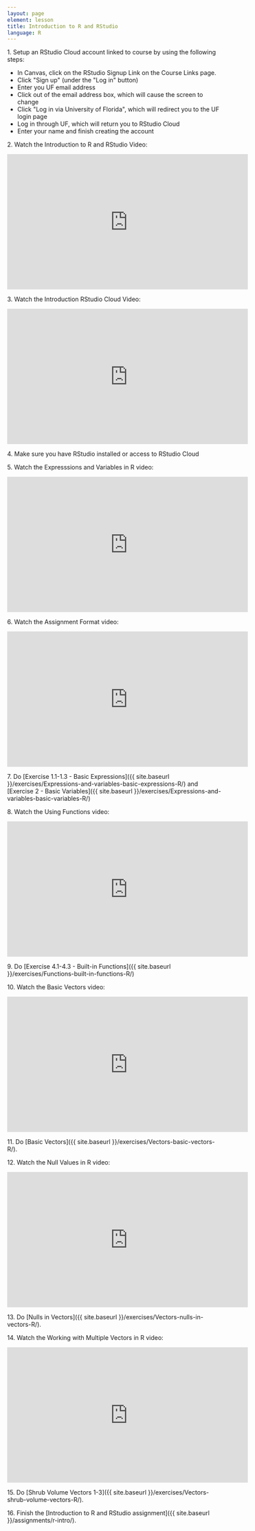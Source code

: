 ```yaml
---
layout: page
element: lesson
title: Introduction to R and RStudio
language: R
---
```


1\. Setup an RStudio Cloud account linked to course by using the following steps:
* In Canvas, click on the RStudio Signup Link on the Course Links page.
* Click "Sign up" (under the "Log in" button)
* Enter you UF email address
* Click out of the email address box, which will cause the screen to change
* Click "Log in via University of Florida", which will redirect you to the UF login page
* Log in through UF, which will return you to RStudio Cloud
* Enter your name and finish creating the account

2\. Watch the Introduction to R and RStudio Video:

<iframe width="560" height="315" src="https://www.youtube-nocookie.com/embed/zqUQL8OOtMQ" frameborder="0" allow="accelerometer; autoplay; encrypted-media; gyroscope; picture-in-picture" allowfullscreen></iframe>

3\. Watch the Introduction RStudio Cloud Video:

<iframe width="560" height="315" src="https://www.youtube-nocookie.com/embed/5eJ5sdKKi9c" frameborder="0" allow="accelerometer; autoplay; encrypted-media; gyroscope; picture-in-picture" allowfullscreen></iframe>

4\. Make sure you have RStudio installed or access to RStudio Cloud

5\. Watch the Expresssions and Variables in R video:

<iframe width="560" height="315" src="https://www.youtube-nocookie.com/embed/BFVX0CKY67g" frameborder="0" allow="accelerometer; autoplay; encrypted-media; gyroscope; picture-in-picture" allowfullscreen></iframe>

6\. Watch the Assignment Format video:

<iframe width="560" height="315" src="https://www.youtube-nocookie.com/embed/Inuvup-g090" frameborder="0" allow="accelerometer; autoplay; encrypted-media; gyroscope; picture-in-picture" allowfullscreen></iframe>

7\. Do [Exercise 1.1-1.3 - Basic Expressions]({{ site.baseurl }}/exercises/Expressions-and-variables-basic-expressions-R/) and [Exercise 2 - Basic Variables]({{ site.baseurl }}/exercises/Expressions-and-variables-basic-variables-R/)

8\. Watch the Using Functions video:

<iframe width="560" height="315" src="https://www.youtube-nocookie.com/embed/5QEAMY6mGC8" frameborder="0" allow="accelerometer; autoplay; encrypted-media; gyroscope; picture-in-picture" allowfullscreen></iframe>

9\. Do [Exercise 4.1-4.3 - Built-in Functions]({{ site.baseurl }}/exercises/Functions-built-in-functions-R/)

10\. Watch the Basic Vectors video:

<iframe width="560" height="315" src="https://www.youtube-nocookie.com/embed/QjcV_eMu-PI" frameborder="0" allow="accelerometer; autoplay; encrypted-media; gyroscope; picture-in-picture" allowfullscreen></iframe>

11\. Do [Basic Vectors]({{ site.baseurl }}/exercises/Vectors-basic-vectors-R/).

12\. Watch the Null Values in R video:

<iframe width="560" height="315" src="https://www.youtube-nocookie.com/embed/6fx0YJ-isZg" frameborder="0" allow="accelerometer; autoplay; encrypted-media; gyroscope; picture-in-picture" allowfullscreen></iframe>

13\. Do [Nulls in Vectors]({{ site.baseurl }}/exercises/Vectors-nulls-in-vectors-R/).

14\. Watch the Working with Multiple Vectors in R video:

<iframe width="560" height="315" src="https://www.youtube-nocookie.com/embed/PBGTApIB5I4" frameborder="0" allow="accelerometer; autoplay; encrypted-media; gyroscope; picture-in-picture" allowfullscreen></iframe>

15\. Do [Shrub Volume Vectors 1-3]({{ site.baseurl }}/exercises/Vectors-shrub-volume-vectors-R/).

16\. Finish the [Introduction to R and RStudio assignment]({{ site.baseurl }}/assignments/r-intro/).